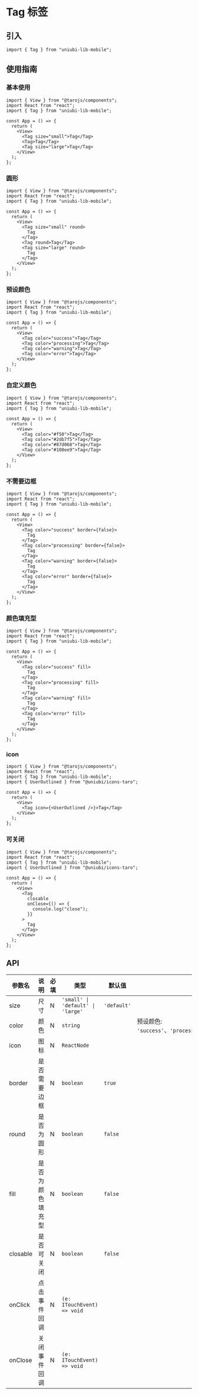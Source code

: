 # Tag 标签

## 引入

```tsx
import { Tag } from "uniubi-lib-mobile";
```

## 使用指南

### 基本使用

```tsx
import { View } from "@tarojs/components";
import React from "react";
import { Tag } from "uniubi-lib-mobile";

const App = () => {
  return (
    <View>
      <Tag size="small">Tag</Tag>
      <Tag>Tag</Tag>
      <Tag size="large">Tag</Tag>
    </View>
  );
};
```

### 圆形

```tsx
import { View } from "@tarojs/components";
import React from "react";
import { Tag } from "uniubi-lib-mobile";

const App = () => {
  return (
    <View>
      <Tag size="small" round>
        Tag
      </Tag>
      <Tag round>Tag</Tag>
      <Tag size="large" round>
        Tag
      </Tag>
    </View>
  );
};
```

### 预设颜色

```tsx
import { View } from "@tarojs/components";
import React from "react";
import { Tag } from "uniubi-lib-mobile";

const App = () => {
  return (
    <View>
      <Tag color="success">Tag</Tag>
      <Tag color="processing">Tag</Tag>
      <Tag color="warning">Tag</Tag>
      <Tag color="error">Tag</Tag>
    </View>
  );
};
```

### 自定义颜色

```tsx
import { View } from "@tarojs/components";
import React from "react";
import { Tag } from "uniubi-lib-mobile";

const App = () => {
  return (
    <View>
      <Tag color="#f50">Tag</Tag>
      <Tag color="#2db7f5">Tag</Tag>
      <Tag color="#87d068">Tag</Tag>
      <Tag color="#108ee9">Tag</Tag>
    </View>
  );
};
```

### 不需要边框

```tsx
import { View } from "@tarojs/components";
import React from "react";
import { Tag } from "uniubi-lib-mobile";

const App = () => {
  return (
    <View>
      <Tag color="success" border={false}>
        Tag
      </Tag>
      <Tag color="processing" border={false}>
        Tag
      </Tag>
      <Tag color="warning" border={false}>
        Tag
      </Tag>
      <Tag color="error" border={false}>
        Tag
      </Tag>
    </View>
  );
};
```

### 颜色填充型

```tsx
import { View } from "@tarojs/components";
import React from "react";
import { Tag } from "uniubi-lib-mobile";

const App = () => {
  return (
    <View>
      <Tag color="success" fill>
        Tag
      </Tag>
      <Tag color="processing" fill>
        Tag
      </Tag>
      <Tag color="warning" fill>
        Tag
      </Tag>
      <Tag color="error" fill>
        Tag
      </Tag>
    </View>
  );
};
```

### icon

```tsx
import { View } from "@tarojs/components";
import React from "react";
import { Tag } from "uniubi-lib-mobile";
import { UserOutlined } from "@uniubi/icons-taro";

const App = () => {
  return (
    <View>
      <Tag icon={<UserOutlined />}>Tag</Tag>
    </View>
  );
};
```

### 可关闭

```tsx
import { View } from "@tarojs/components";
import React from "react";
import { Tag } from "uniubi-lib-mobile";
import { UserOutlined } from "@uniubi/icons-taro";

const App = () => {
  return (
    <View>
      <Tag
        closable
        onClose={() => {
          console.log("close");
        }}
      >
        Tag
      </Tag>
    </View>
  );
};
```

## API

| 参数名   | 说明             | 必填 | 类型                              | 默认值      | 备注                                                          |
| -------- | ---------------- | ---- | --------------------------------- | ----------- | ------------------------------------------------------------- |
| size     | 尺寸             | N    | `'small' \| 'default' \| 'large'` | `'default'` |                                                               |
| color    | 颜色             | N    | `string`                          |             | 预设颜色: `'success'`、`'processing'`、`'warning'`、`'error'` |
| icon     | 图标             | N    | `ReactNode`                       |             |                                                               |
| border   | 是否需要边框     | N    | `boolean`                         | `true`      |                                                               |
| round    | 是否为圆形       | N    | `boolean`                         | `false`     |                                                               |
| fill     | 是否为颜色填充型 | N    | `boolean`                         | `false`     |                                                               |
| closable | 是否可关闭       | N    | `boolean`                         | `false`     |                                                               |
| onClick  | 点击事件回调     | N    | `(e: ITouchEvent) => void`        |             |                                                               |
| onClose  | 关闭事件回调     | N    | `(e: ITouchEvent) => void`        |             |                                                               |
